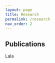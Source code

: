 ```yaml
---
layout: page
title: Research
permalink: /research
nav_order: 2
---
```


## Publications

<div id="research">
Lala
  <!-- <ul class="ul-research">
    {% for item in site.research %}{% if item.pubstatus == 'published' %}
      <li>
        <b><a href="{{ item.url }}">{{ item.title }}</a></b>
        {% if item.coauthors %}, with {{ item.coauthors }}{% endif %}<br/>
        <b>{{ item.journal }}</b>
        <br/>{{ item.abstract }}
      </li>
    {% endif %}{% endfor %}
  </ul> -->
</div>


<!-- ## Working papers & work in progress

<div id="research">
<ul class="ul-research">
  {% assign research_sorted = site.research | sort:"pubdate" | reverse %}
  {% for item in research_sorted %}{% if item.pubstatus == 'wp' %}
    <li>
      <b><a href="{{ item.url }}">{{ item.title }}</a></b>
      {{ item.journal }}
      {% if item.coauthors %}
        <br/><b>with
        {% assign coauthors = item.coauthors | join: ',' | strip | split: ', ' %}
        {% for author in coauthors %}
          {{ author }}{% if forloop.rindex0 > 1 %},{% elsif forloop.rindex0 == 1 %} and{% endif %}
        {% endfor %}
        </b>
      {% endif %}
      <br/>{{ item.abstract }}
    </li>
    {% endif %}
  {% endfor %}
</ul>
</div> -->
